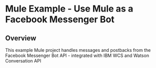 # Mule Example - Use Mule as a Facebook Messenger Bot

## Overview
This example Mule project handles messages and postbacks from the Facebook Messenger Bot API - integrated with IBM WCS and Watson Conversation API


